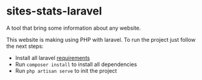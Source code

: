 # sites-stats-laravel
A tool that bring some information about any website.

This website is making using PHP with laravel. To run the project just follow the next steps:
* Install all laravel [requirements](https://laravel.com/docs/7.x/installation#server-requirements)
* Run ```composer install``` to install all dependencies
* Run ```php artisan serve``` to init the project
